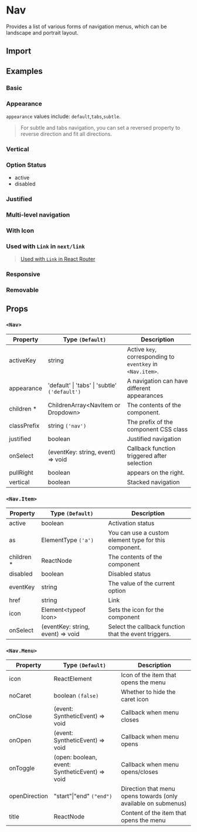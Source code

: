 # Nav

Provides a list of various forms of navigation menus, which can be landscape and portrait layout.

## Import

<!--{include:(components/nav/fragments/import.md)}-->

## Examples

### Basic

<!--{include:`basic.md`}-->

### Appearance

`appearance` values include: `default`,`tabs`,`subtle`.

<!--{include:`appearance.md`}-->

> For subtle and tabs navigation, you can set a reversed property to reverse direction and fit all directions.

### Vertical

<!--{include:`vertical.md`}-->

### Option Status

- active
- disabled

<!--{include:`status.md`}-->

### Justified

<!--{include:`justified.md`}-->

### Multi-level navigation

<!--{include:`dropdown.md`}-->

### With Icon

<!--{include:`icon.md`}-->

### Used with `Link` in `next/link`

<!--{include:`with-router.md`}-->

> [ Used with `Link` in React Router](/guide/composition/#react-router-dom)

### Responsive

<!--{include:`responsive-nav.md`}-->

### Removable

<!--{include:`removable-nav.md`}-->

## Props

### `<Nav>`

| Property    | Type `(Default)`                                      | Description                                                |
| ----------- | ----------------------------------------------------- | ---------------------------------------------------------- |
| activeKey   | string                                                | Active `key`, corresponding to `eventkey` in `<Nav.item>`. |
| appearance  | 'default' &#124; 'tabs' &#124; 'subtle' `('default')` | A navigation can have different appearances                |
| children \* | ChildrenArray&lt;NavItem or Dropdown&gt;              | The contents of the component.                             |
| classPrefix | string `('nav')`                                      | The prefix of the component CSS class                      |
| justified   | boolean                                               | Justified navigation                                       |
| onSelect    | (eventKey: string, event) => void                     | Callback function triggered after selection                |
| pullRight   | boolean                                               | appears on the right.                                      |
| vertical    | boolean                                               | Stacked navigation                                         |

### `<Nav.Item>`

| Property    | Type `(Default)`                  | Description                                           |
| ----------- | --------------------------------- | ----------------------------------------------------- |
| active      | boolean                           | Activation status                                     |
| as          | ElementType `('a')`               | You can use a custom element type for this component. |
| children \* | ReactNode                         | The contents of the component                         |
| disabled    | boolean                           | Disabled status                                       |
| eventKey    | string                            | The value of the current option                       |
| href        | string                            | Link                                                  |
| icon        | Element&lt;typeof Icon&gt;        | Sets the icon for the component                       |
| onSelect    | (eventKey: string, event) => void | Select the callback function that the event triggers. |

### `<Nav.Menu>`

| Property      | Type `(Default)`                               | Description                                                    |
| ------------- | ---------------------------------------------- | -------------------------------------------------------------- |
| icon          | ReactElement                                   | Icon of the item that opens the menu                           |
| noCaret       | boolean `(false)`                              | Whether to hide the caret icon                                 |
| onClose       | (event: SyntheticEvent) => void                | Callback when menu closes                                      |
| onOpen        | (event: SyntheticEvent) => void                | Callback when menu opens                                       |
| onToggle      | (open: boolean, event: SyntheticEvent) => void | Callback when menu opens/closes                                |
| openDirection | "start"&#124;"end" `("end")`                   | Direction that menu opens towards (only available on submenus) |
| title         | ReactNode                                      | Content of the item that opens the menu                        |
